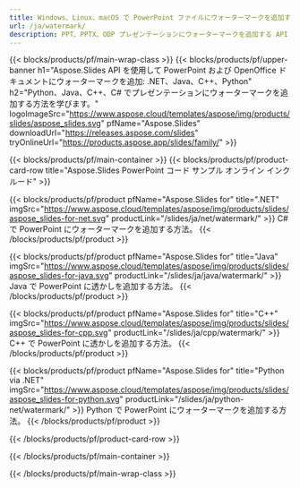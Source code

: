 ```yaml
---
title: Windows、Linux、macOS で PowerPoint ファイルにウォーターマークを追加する
url: /ja/watermark/
description: PPT、PPTX、ODP プレゼンテーションにウォーターマークを追加する API
---
```


{{< blocks/products/pf/main-wrap-class >}}
{{< blocks/products/pf/upper-banner h1="Aspose.Slides API を使用して PowerPoint および OpenOffice ドキュメントにウォーターマークを追加: .NET、Java、C++、Python" h2="Python、Java、C++、C# でプレゼンテーションにウォーターマークを追加する方法を学びます。" logoImageSrc="https://www.aspose.cloud/templates/aspose/img/products/slides/aspose_slides.svg" pfName="Aspose.Slides" downloadUrl="https://releases.aspose.com/slides" tryOnlineUrl="https://products.aspose.app/slides/family/" >}}

{{< blocks/products/pf/main-container >}}
{{< blocks/products/pf/product-card-row title="Aspose.Slides PowerPoint コード サンプル オンライン インクルード" >}}

{{< blocks/products/pf/product pfName="Aspose.Slides for" title=".NET" imgSrc="https://www.aspose.cloud/templates/aspose/img/products/slides/aspose_slides-for-net.svg" productLink="/slides/ja/net/watermark/" >}}
C# で PowerPoint にウォーターマークを追加する方法。
{{< /blocks/products/pf/product >}}

{{< blocks/products/pf/product pfName="Aspose.Slides for" title="Java" imgSrc="https://www.aspose.cloud/templates/aspose/img/products/slides/aspose_slides-for-java.svg" productLink="/slides/ja/java/watermark/" >}}
Java で PowerPoint に透かしを追加する方法。
{{< /blocks/products/pf/product >}}

{{< blocks/products/pf/product pfName="Aspose.Slides for" title="C++" imgSrc="https://www.aspose.cloud/templates/aspose/img/products/slides/aspose_slides-for-cpp.svg" productLink="/slides/ja/cpp/watermark/" >}}
C++ で PowerPoint に透かしを追加する方法。
{{< /blocks/products/pf/product >}}

{{< blocks/products/pf/product pfName="Aspose.Slides for" title="Python via .NET" imgSrc="https://www.aspose.cloud/templates/aspose/img/products/slides/aspose_slides-for-python.svg" productLink="/slides/ja/python-net/watermark/" >}}
Python で PowerPoint にウォーターマークを追加する方法。
{{< /blocks/products/pf/product >}}

{{< /blocks/products/pf/product-card-row >}}

{{< /blocks/products/pf/main-container >}}

{{< /blocks/products/pf/main-wrap-class >}}
